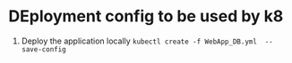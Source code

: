 # DEployment config to be used by k8
1. Deploy the application locally `kubectl create -f WebApp_DB.yml  --save-config`
